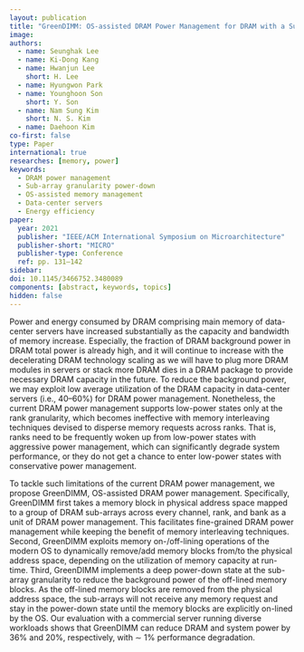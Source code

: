 ```yaml
---
layout: publication
title: "GreenDIMM: OS-assisted DRAM Power Management for DRAM with a Sub-array Granularity Power-Down State"
image:
authors:
  - name: Seunghak Lee
  - name: Ki-Dong Kang
  - name: Hwanjun Lee
    short: H. Lee
  - name: Hyungwon Park
  - name: Younghoon Son
    short: Y. Son
  - name: Nam Sung Kim
    short: N. S. Kim
  - name: Daehoon Kim
co-first: false
type: Paper
international: true
researches: [memory, power]
keywords:
  - DRAM power management
  - Sub-array granularity power-down
  - OS-assisted memory management
  - Data-center servers
  - Energy efficiency
paper:
  year: 2021
  publisher: "IEEE/ACM International Symposium on Microarchitecture"
  publisher-short: "MICRO"
  publisher-type: Conference
  ref: pp. 131–142
sidebar:
doi: 10.1145/3466752.3480089
components: [abstract, keywords, topics]
hidden: false
---
```


Power and energy consumed by DRAM comprising main memory of data-center servers have increased substantially as the capacity and bandwidth of memory increase. Especially, the fraction of DRAM background power in DRAM total power is already high, and it will continue to increase with the decelerating DRAM technology scaling as we will have to plug more DRAM modules in servers or stack more DRAM dies in a DRAM package to provide necessary DRAM capacity in the future. To reduce the background power, we may exploit low average utilization of the DRAM capacity in data-center servers (i.e., 40–60%) for DRAM power management. Nonetheless, the current DRAM power management supports low-power states only at the rank granularity, which becomes ineffective with memory interleaving techniques devised to disperse memory requests across ranks. That is, ranks need to be frequently woken up from low-power states with aggressive power management, which can significantly degrade system performance, or they do not get a chance to enter low-power states with conservative power management.

To tackle such limitations of the current DRAM power management, we propose GreenDIMM, OS-assisted DRAM power management. Specifically, GreenDIMM first takes a memory block in physical address space mapped to a group of DRAM sub-arrays across every channel, rank, and bank as a unit of DRAM power management. This facilitates fine-grained DRAM power management while keeping the benefit of memory interleaving techniques. Second, GreenDIMM exploits memory on-/off-lining operations of the modern OS to dynamically remove/add memory blocks from/to the physical address space, depending on the utilization of memory capacity at run-time. Third, GreenDIMM implements a deep power-down state at the sub-array granularity to reduce the background power of the off-lined memory blocks. As the off-lined memory blocks are removed from the physical address space, the sub-arrays will not receive any memory request and stay in the power-down state until the memory blocks are explicitly on-lined by the OS. Our evaluation with a commercial server running diverse workloads shows that GreenDIMM can reduce DRAM and system power by 36% and 20%, respectively, with ∼ 1% performance degradation.